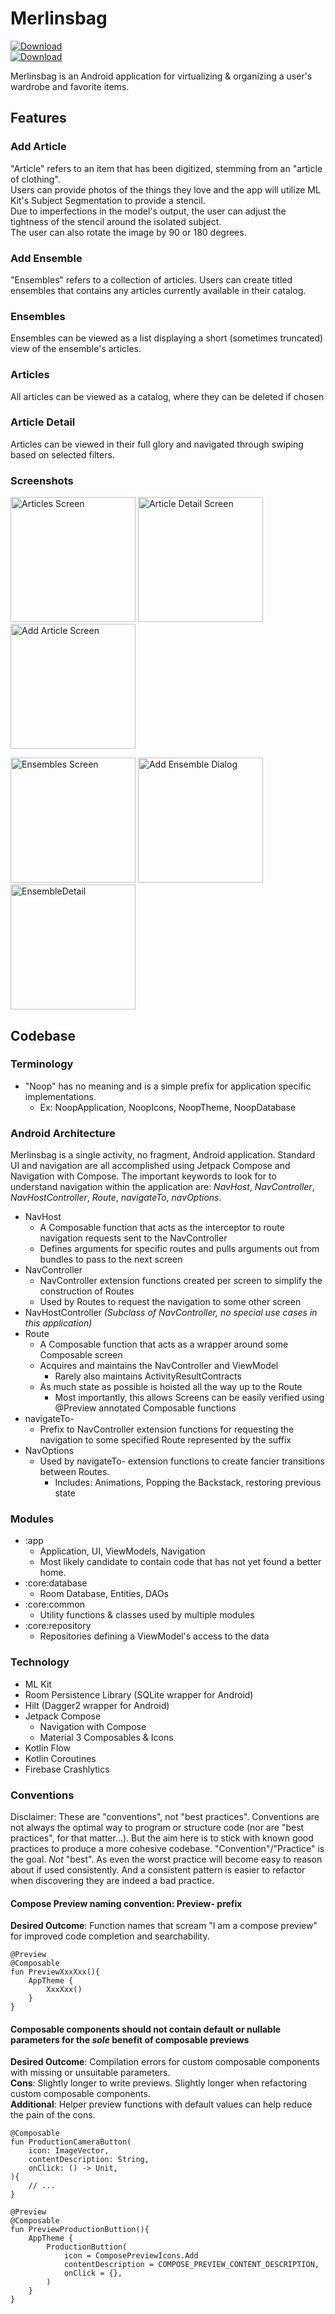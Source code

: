 # Merlinsbag

<a href="https://play.google.com/apps/internaltest/4701048209300859521"><img alt="Download" src="https://raw.githubusercontent.com/Lucodivo/RepoSampleImages/master/Merlinsbag/logo/merlinsbag_logo_96x96_rounded.png"></a><br>
<a href="https://play.google.com/apps/internaltest/4701048209300859521"><img alt="Download" src="https://img.shields.io/badge/Google%20Play-%20?logo=googleplay&amp;color=grey"></a>

Merlinsbag is an Android application for virtualizing & organizing a user's wardrobe and favorite items.

## Features

### Add Article
"Article" refers to an item that has been digitized, stemming from an "article of clothing".  
Users can provide photos of the things they love and the app will utilize ML Kit's Subject Segmentation to provide a stencil.  
Due to imperfections in the model's output, the user can adjust the tightness of the stencil around the isolated subject.  
The user can also rotate the image by 90 or 180 degrees.  

### Add Ensemble

"Ensembles" refers to a collection of articles.
Users can create titled ensembles that contains any articles currently available in their catalog.

### Ensembles
Ensembles can be viewed as a list displaying a short (sometimes truncated) view of the ensemble's articles.

### Articles
All articles can be viewed as a catalog, where they can be deleted if chosen

### Article Detail
Articles can be viewed in their full glory and navigated through swiping based on selected filters.

### Screenshots

<p float="left">
  <img src="https://raw.githubusercontent.com/Lucodivo/RepoSampleImages/master/Merlinsbag/Articles.jpg" alt="Articles Screen" width="200"/>
  <img src="https://raw.githubusercontent.com/Lucodivo/RepoSampleImages/master/Merlinsbag/ArticleDetail.jpg" alt="Article Detail Screen" width="200"/>
  <img src="https://raw.githubusercontent.com/Lucodivo/RepoSampleImages/master/Merlinsbag/AddArticle.jpg" alt="Add Article Screen" width="200"/><br>
</p>
<p float="left">
  <img src="https://raw.githubusercontent.com/Lucodivo/RepoSampleImages/master/Merlinsbag/Ensembles.jpg" alt="Ensembles Screen" width="200"/>
  <img src="https://raw.githubusercontent.com/Lucodivo/RepoSampleImages/master/Merlinsbag/AddEnsemble.jpg" alt="Add Ensemble Dialog" width="200"/>
  <img src="https://raw.githubusercontent.com/Lucodivo/RepoSampleImages/master/Merlinsbag/EnsembleDetail.jpg" alt="EnsembleDetail" width="200"/>
</p>

## Codebase

### Terminology

- "Noop" has no meaning and is a simple prefix for application specific implementations.
  - Ex: NoopApplication, NoopIcons, NoopTheme, NoopDatabase

### Android Architecture

Merlinsbag is a single activity, no fragment, Android application. Standard UI and navigation are all accomplished using
Jetpack Compose and Navigation with Compose. The important keywords to look for to understand navigation within the application
 are: *NavHost*, *NavController*, *NavHostController*, *Route*, *navigateTo*, *navOptions*.

- NavHost
  - A Composable function that acts as the interceptor to route navigation requests sent to the NavController
  - Defines arguments for specific routes and pulls arguments out from bundles to pass to the next screen
- NavController
  - NavController extension functions created per screen to simplify the construction of Routes
  - Used by Routes to request the navigation to some other screen
- NavHostController *(Subclass of NavController, no special use cases in this application)*
- Route
  - A Composable function that acts as a wrapper around some Composable screen
  - Acquires and maintains the NavController and ViewModel
    - Rarely also maintains ActivityResultContracts
  - As much state as possible is hoisted all the way up to the Route 
    - Most importantly, this allows Screens can be easily verified using @Preview annotated Composable functions
- navigateTo-
  - Prefix to NavController extension functions for requesting the navigation to some specified Route represented by the suffix
- NavOptions
  - Used by navigateTo- extension functions to create fancier transitions between Routes.
    - Includes: Animations, Popping the Backstack, restoring previous state

### Modules

- :app
  - Application, UI, ViewModels, Navigation
  - Most likely candidate to contain code that has not yet found a better home.
- :core:database
  - Room Database, Entities, DAOs
- :core:common
  - Utility functions & classes used by multiple modules
- :core:repository
  - Repositories defining a ViewModel's access to the data

### Technology

- ML Kit
- Room Persistence Library (SQLite wrapper for Android)
- Hilt (Dagger2 wrapper for Android)
- Jetpack Compose
  - Navigation with Compose
  - Material 3 Composables & Icons
- Kotlin Flow
- Kotlin Coroutines
- Firebase Crashlytics

### Conventions

Disclaimer: These are "conventions", not "best practices". Conventions are not always the optimal way
to program or structure code (nor are "best practices", for that matter...). But the aim here is to stick
with known good practices to produce a more cohesive codebase. "Convention"/"Practice" is the goal. *Not* "best".
As even the worst practice will become easy to reason about if used consistently. And a consistent pattern is 
easier to refactor when discovering they are indeed a bad practice.

#### Compose Preview naming convention: Preview- prefix

**Desired Outcome**: Function names that scream "I am a compose preview" for improved code completion and searchability. 
```
@Preview
@Composable
fun PreviewXxxXxx(){
    AppTheme {
        XxxXxx()
    }
}
```

#### Composable components should not contain default or nullable parameters for the *sole* benefit of composable previews
**Desired Outcome**: Compilation errors for custom composable components with missing or unsuitable parameters.  
**Cons**: Slightly longer to write previews. Slightly longer when refactoring custom composable components.  
**Additional**: Helper preview functions with default values can help reduce the pain of the cons.

```
@Composable
fun ProductionCameraButton(
    icon: ImageVector,
    contentDescription: String,
    onClick: () -> Unit,
){
    // ...
}

@Preview
@Composable
fun PreviewProductionButtion(){
    AppTheme {
        ProductionButtion(
            icon = ComposePreviewIcons.Add
            contentDescription = COMPOSE_PREVIEW_CONTENT_DESCRIPTION,
            onClick = {},
        )
    }
}
```